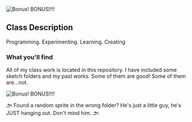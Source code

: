 
![Bonus! BONUS!!!! ](https://github.com/Alouux/CART-263/blob/main/Sketches/CART.png?raw=true)

## Class Description

Programming. Experimenting. Learning. Creating


### What you'll find

All of my class work is located in this repository. I have included some sketch folders and my past works. Some of them are good! Some of them are...not.


![Bonus! BONUS!!!! ](https://github.com/Alouux/CART-263/blob/main/Sketches/mochiman.png?raw=true)


౨ৎ Found a random sprite in the wrong folder? He's just a little guy, he's JUST hanging out. Don't mind him. ౨ৎ
